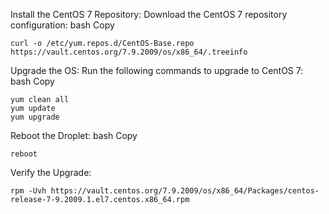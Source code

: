 Install the CentOS 7 Repository:
Download the CentOS 7 repository configuration:
bash
Copy

    curl -o /etc/yum.repos.d/CentOS-Base.repo https://vault.centos.org/7.9.2009/os/x86_64/.treeinfo

Upgrade the OS:
Run the following commands to upgrade to CentOS 7:
bash
Copy

    yum clean all
    yum update
    yum upgrade

Reboot the Droplet:
bash
Copy

    reboot

Verify the Upgrade:

    rpm -Uvh https://vault.centos.org/7.9.2009/os/x86_64/Packages/centos-release-7-9.2009.1.el7.centos.x86_64.rpm
